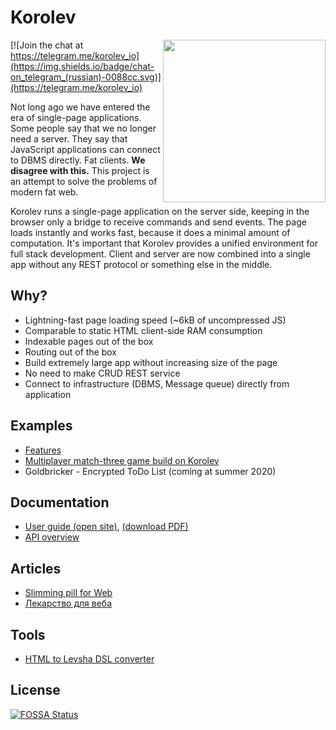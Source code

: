 # Korolev

<img src="https://fomkin.org/korolev/korolev-face-margin.svg" align="right" width="260" />

[![Join the chat at https://telegram.me/korolev_io](https://img.shields.io/badge/chat-on_telegram_(russian)-0088cc.svg)](https://telegram.me/korolev_io)

Not long ago we have entered the era of single-page applications. Some people say that we no longer need a server. They say that JavaScript applications can connect to DBMS directly. Fat clients. **We disagree with this.** This project is an attempt to solve the problems of modern fat web.

Korolev runs a single-page application on the server side, keeping in the browser only a bridge to receive commands and send events. The page loads instantly and works fast, because it does a minimal amount of computation. It's important that Korolev provides a unified environment for full stack development. Client and server are now combined into a single app without any REST protocol or something else in the middle.

## Why?

* Lightning-fast page loading speed (~6kB of uncompressed JS)
* Comparable to static HTML client-side RAM consumption
* Indexable pages out of the box
* Routing out of the box
* Build extremely large app without increasing size of the page
* No need to make CRUD REST service
* Connect to infrastructure (DBMS, Message queue) directly from application

## Examples

* [Features](https://github.com/fomkin/korolev/tree/master/examples)
* [Multiplayer match-three game build on Korolev](https://match3.fomkin.org/)
* Goldbricker - Encrypted ToDo List (coming at summer 2020)
 
## Documentation

* [User guide (open site)](https://fomkin.org/korolev/user-guide.html), [(download PDF)](https://fomkin.org/korolev/user-guide.pdf)
* [API overview](https://www.javadoc.io/doc/org.fomkin/korolev_2.13/1.1.0) 

## Articles

* [Slimming pill for Web](https://dev.to/fomkin/korolev-slimming-pill-for-web-549a)
* [Лекарство для веба](https://habr.com/ru/post/429028/)

## Tools

* [HTML to Levsha DSL converter](https://fomkin.org/korolev/html-to-levsha)

[comment]: <> ([![Browser support results]&#40;https://fomkin.org/korolev/browser-support.svg&#41;]&#40;https://saucelabs.com/u/yelbota&#41;)

## License

[![FOSSA Status](https://app.fossa.io/api/projects/git%2Bgithub.com%2Ffomkin%2Fkorolev.svg?type=large)](https://app.fossa.io/projects/git%2Bgithub.com%2Ffomkin%2Fkorolev?ref=badge_large)
